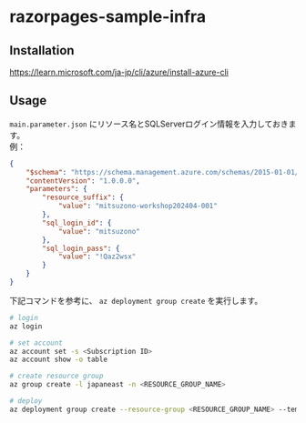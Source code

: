 # razorpages-sample-infra

## Installation

https://learn.microsoft.com/ja-jp/cli/azure/install-azure-cli

## Usage

`main.parameter.json` にリソース名とSQLServerログイン情報を入力しておきます。  
例：

```json
{
    "$schema": "https://schema.management.azure.com/schemas/2015-01-01/deploymentParameters.json#",
    "contentVersion": "1.0.0.0",
    "parameters": {
        "resource_suffix": {
            "value": "mitsuzono-workshop202404-001"
        },
        "sql_login_id": {
            "value": "mitsuzono"
        },
        "sql_login_pass": {
            "value": "!Qaz2wsx"
        }
    }
}
```

下記コマンドを参考に、 `az deployment group create` を実行します。

```bash
# login
az login

# set account
az account set -s <Subscription ID>
az account show -o table

# create resource group
az group create -l japaneast -n <RESOURCE_GROUP_NAME>

# deploy
az deployment group create --resource-group <RESOURCE_GROUP_NAME> --template-file main.bicep --parameters main.parameters.json --confirm-with-what-if
```
